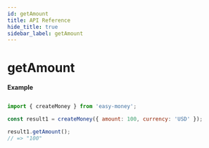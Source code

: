 ```yaml
---
id: getAmount
title: API Reference
hide_title: true
sidebar_label: getAmount
---
```


# getAmount

**Example**

```js

import { createMoney } from 'easy-money';

const result1 = createMoney({ amount: 100, currency: 'USD' });

result1.getAmount();
// => "100"

```